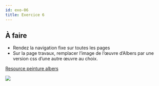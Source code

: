 ```yaml
---
id: exo-06
title: Exercice 6
---
```


## À faire

- Rendez la navigation fixe sur toutes les pages
- Sur la page travaux, remplacer l’image de l’œuvre d’Albers par une version css d’une autre œuvre au choix.

[Resource peinture albers](https://www.google.be/search?q=albers+painting+squares&tbm=isch&tbs=rimg:CW8FL7m2clmHIjjDach_1HqACUwrD5v6yGhsr3evBu9wZEeO3Z9Z-ILYpgekNcd5zsSCtKeCvbmRhdsz33knzbpsAWyoSCcNpyH8eoAJTEWhW22g-4zPDKhIJCsPm_1rIaGysRCnq-gpvgxP0qEgnd68G73BkR4xHaiM54qJYxoSoSCbdn1n4gtimBET0EyVLo9JVFKhIJ6Q1x3nOxIK0R3vzV2irOz5EqEgkp4K9uZGF2zBG8tAePneol-yoSCffeSfNumwBbEfw_1REDeSEMi&tbo=u&sa=X&ved=2ahUKEwjQrfXx0aDhAhUywAIHHYw2CiIQ9C96BAgBEBs&biw=1280&bih=1310&dpr=2)

![](/cours_web_2e/img/exercices/exo-06/exo-06.jpg)
